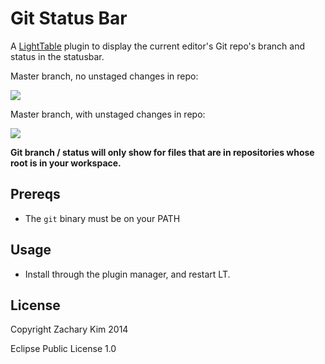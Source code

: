 # Git Status Bar

A [LightTable](http://lighttable.com) plugin to display the current editor's Git repo's branch and status in the statusbar.

Master branch, no unstaged changes in repo:

![](http://f.cl.ly/items/0I1C2q2b2t0Z3Y031h00/Screen%20Shot%202014-05-01%20at%2011.22.40%20AM.png)


Master branch, with unstaged changes in repo:

![](http://f.cl.ly/items/102p060I1l3Y350l321b/Screen%20Shot%202014-05-01%20at%2011.22.43%20AM.png)

**Git branch / status will only show for files that are in repositories whose root is in your workspace.**

## Prereqs

* The `git` binary must be on your PATH

## Usage

* Install through the plugin manager, and restart LT.

## License

Copyright Zachary Kim 2014

Eclipse Public License 1.0
